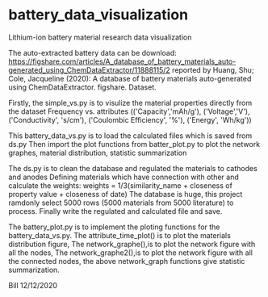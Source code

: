 # battery_data_visualization
Lithium-ion battery material research data visualization

The auto-extracted battery data can be download: https://figshare.com/articles/A_database_of_battery_materials_auto-generated_using_ChemDataExtractor/11888115/2
reported by Huang, Shu; Cole, Jacqueline (2020): A database of battery materials auto-generated using ChemDataExtractor. figshare. Dataset.

Firstly, the simple_vs.py is to visulize the material properties directly from the dataset
Frequency vs. attributes (('Capacity','mAh/g'), ('Voltage','V'), ('Conductivity', 's/cm'), 
                ('Coulombic Efficiency', '%'), ('Energy', 'Wh/kg'))

This battery_data_vs.py is to load the calculated files which is saved from ds.py
Then import the plot functions from batter_plot.py to plot the network graphes, material distribution, statistic summarization

The ds.py is to clean the database and regulated the materials to cathodes and anodes
Defining materials which have connection with other and calculate the weights:
    weights = 1/3(similarity_name + closeness of property value + closeness of date)
The database is huge, this project ramdonly select 5000 rows (5000 materials from 5000 literature) 
to process. Finally write the regulated and calculated file and save.

The battery_plot.py is to implement the ploting functions for the battery_data_vs.py. The attribute_time_plot() is to plot the materials distribution figure,
The network_graphe(),is to plot the network figure with all the nodes, The network_graphe2(),is to plot the network figure with all the connected nodes,
the above network_graph functions give statistic summarization.


Bill
12/12/2020
